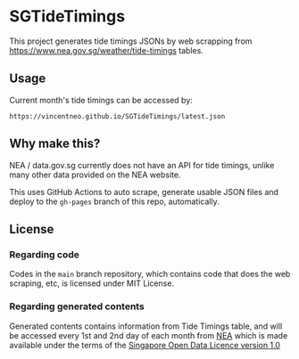 # SGTideTimings
This project generates tide timings JSONs by web scrapping from https://www.nea.gov.sg/weather/tide-timings tables.

## Usage
Current month's tide timings can be accessed by:
```
https://vincentneo.github.io/SGTideTimings/latest.json
```

## Why make this?
NEA / data.gov.sg currently does not have an API for tide timings, unlike many other data provided on the NEA website.

This uses GitHub Actions to auto scrape, generate usable JSON files and deploy to the `gh-pages` branch of this repo, automatically.

## License

### Regarding code
Codes in the `main` branch repository, which contains code that does the web scraping, etc, is licensed under MIT License.

### Regarding generated contents
Generated contents contains information from Tide Timings table, and will be accessed every 1st and 2nd day of each month from [NEA](https://www.nea.gov.sg/weather/tide-timings) which is made available under the terms of the [Singapore Open Data Licence version 1.0](https://www.nea.gov.sg/open-data-licence)
